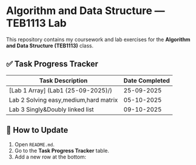 # Algorithm and Data Structure — TEB1113 Lab

This repository contains my coursework and lab exercises for the **Algorithm and Data Structure (TEB1113)** class.


## ✅ Task Progress Tracker

| Task Description                                             | Date Completed |
|--------------------------------------------------------------|----------------|
| [Lab 1 Array] (Lab1 (25-09-2025)/)                                                  | 25-09-2025     |
| Lab 2 Solving easy,medium,hard matrix                        | 05-10-2025     |
| Lab 3 Singly&Doubly linked list                              | 09-10-2025     |




## 📝 How to Update

1. Open `README.md`.  
2. Go to the **Task Progress Tracker** table.  
3. Add a new row at the bottom:

